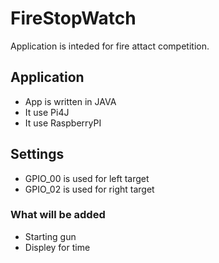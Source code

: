 # FireStopWatch
Application is inteded for fire attact competition.

## Application
- App is written in JAVA
- It use Pi4J
- It use RaspberryPI

## Settings
- GPIO_00 is used for left target
- GPIO_02 is used for right target

### What will be added
 - Starting gun
 - Displey for time
